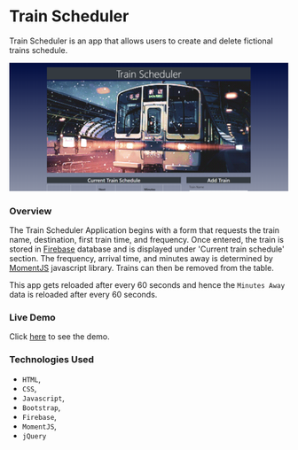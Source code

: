# Train Scheduler

Train Scheduler is an app that allows users to create and delete fictional trains schedule.

![](./assets/images/trainscheduler.PNG)

### Overview
The Train Scheduler Application begins with a form that requests the train name, destination, first train time, and frequency. Once entered, the train is stored in [Firebase](https://firebase.google.com/) database and is displayed under 'Current train schedule' section. The frequency, arrival time, and minutes away is determined by [MomentJS](https://momentjs.com/) javascript library. Trains can then be removed from the table.

This app gets reloaded after every 60 seconds and hence the `Minutes Away` data is reloaded after every 60 seconds.

### Live Demo
Click [here](https://pshegde123.github.io/TrainScheduler.github.io/) to see the demo.

### Technologies Used
* `HTML`,
* `CSS`, 
* `Javascript`,
* `Bootstrap`, 
* `Firebase`, 
* `MomentJS`, 
* `jQuery`
